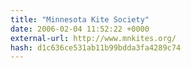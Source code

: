 ```yaml
---
title: "Minnesota Kite Society"
date: 2006-02-04 11:52:22 +0000
external-url: http://www.mnkites.org/
hash: d1c636ce531ab11b99bdda3fa4289c74
---
```



